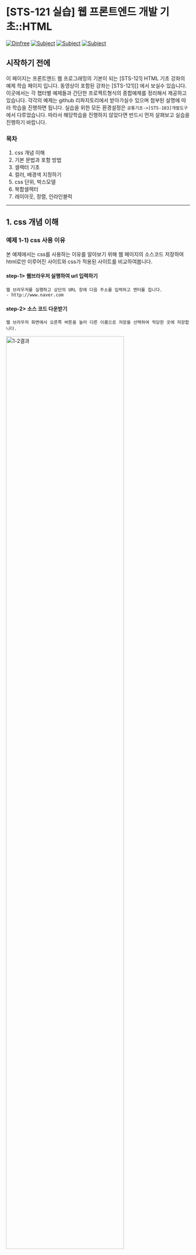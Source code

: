 
# [STS-121 실습] 웹 프론트엔드 개발 기초::HTML

[![Dinfree][din-badge]][din-url]
[![Subject][html-badge]][din-url]
[![Subject][css-badge]][din-url]
[![Subject][js-badge]][din-url]

## 시작하기 전에
이 페이지는 프론트엔드 웹 프로그래밍의 기본이 되는 [STS-121] HTML 기초 강좌의 예제 학습 페이지 입니다. 동영상이 포함된 강좌는 [STS-121][] 에서 보실수 있습니다. 이곳에서는 각 챕터별 예제들과 간단한 프로젝트형식의 종합예제를 정리해서 제공하고 있습니다. 각각의 예제는 github 리파지토리에서 받아가실수 있으며 첨부된 설명에 따라 학습을 진행하면 됩니다. 실습을 위한 모든 환경설정은 `공통기초->[STS-103]개발도구` 에서 다루었습니다. 따라서 해당학습을 진행하지 않았다면 반드시 먼저 살펴보고 실습을 진행하기 바랍니다.

### 목차
1. css 개념 이해
2. 기본 문법과 포함 방법
3. 셀렉터 기초  
4. 컬러, 배경색 지정하기
5. css 단위, 박스모델
6. 복합셀렉터
7. 레이아웃, 정렬, 인라인블럭

--- 

## 1. css 개념 이해
### 예제 1-1) css 사용 이유
본 예제에서는 css를 사용하는 이유를 알아보기 위해 웹 페이지의 소스코드 저장하여 html로만 이루어진 사이트와 css가 적용된 사이트를 비교하여봅니다.

#### step-1> 웹브라우저 실행하여 url 입력하기
```
웹 브라우저를 실행하고 상단의 URL 창에 다음 주소를 입력하고 엔터를 칩니다.
- http://www.naver.com
```
#### step-2> 소스 코드 다운받기
```
웹 브라우저 화면에서 오른쪽 버튼을 눌러 다른 이름으로 저장을 선택하여 적당한 곳에 저장합니다.
```

<img alt="1-2결과" src="img/css_1-1.gif" width="80%">


#### step-3> 파일 열기
```
저장을 한 폴더에 가서 확인을 해보면 NAVER_files과 NAVER.html 두 개의 파일이 저장되어 있습니다. 
이 중 NAVER_files을 삭제한 뒤, NAVER.html 파일을 실행시킵니다.
```

#### step-4> 결과 확인
html로만 이루어진 NAVER화면과 CSS가 적용되어 있던 기존 NAVER화면을 비교해봅시다.

<img alt="1-1결과" src="img/css_1-2.gif" width="80%">

## 2. 기본 문법과 포함 방법
### 예제 2-1) css 기본 문법
본 예제에서는 css의 기본적인 문법을 알아보고, html 파일에 적용시켜 스타일을 변경해봅니다.

#### step-1> 예제 파일 생성 (css_2-1.html)
앞서 진행하였던 html 예제들 중, 2-1.html 파일을 복사하여 css_2-1.html 파일을 생성합니다.

#### step-2> css 소스 코드 작성
다음과 같이 css 코드를 작성합니다. css를 html파일 안에 포함시키기 위해 `<head>`태그 안에 `<style>`태그를 넣어주고 그 안에 아래와 같이 코드를 작성하여 `<h2>`태그의 색깔을 파랑색으로 변경해봅니다. blue가 아닌, 원하는 다른 색으로 넣어주어도 무방합니다.

```html
<head>
    <style>
        h2 {color: blue;}
    </style>
</head>
```


#### step-3> 실행결과 확인
브라우저에서 실행결과를 확인 합니다.

<img alt="1-1결과" src="img/css_1-3.png" width="80%">


### 예제 2-2) css 포함 방법
본 예제에서는 css를 포함하는 3가지 방법에대해 알아봅니다.

#### step-1> 소스 코드 작성 (css_2-2.html)
css_2-2.html 파일을 생성하고 다음과 같이 소스코드를 작성하여 스타일을 적용 할 문서를 생성합니다.

```html
<!doctype html>
<html>
    <head>
        <title>css_2-2.html</title>
    </head>
    <body>
        <h2>Inline stylesheet</h2>
        <hr>
        <h2>Embedded stylesheet</h2>
        <hr>
        <h2>External stylesheet</h2>                                 
    </body>
</html>
```

#### step-2> 인라인 스타일
인라인 스타일 방식으로 css를 적용시키기위해, 위에서 작성한 css_2-2.html의 코드를 아래처럼 수정합니다.

```html
<h2 style="color: fuchsia">Inline stylesheet</h2>
```


#### step-3> 실행결과 확인
브라우저에서 실행결과를 확인 합니다. 

<img alt="1-1결과" src="img/css_1-4.png" width="80%">


#### step-4> 내부 스타일시트
내부 스타일시트 방식으로 css를 적용시키기위해 css_2-2.html의 코드를 아래처럼 수정합니다.

```html
<head>
    <style>
        h2 {
            color: darkorange;
        }
    </style>
</head>
```


#### step-5> 실행결과 확인
브라우저에서 실행결과를 확인 합니다. 

<img alt="1-1결과" src="img/css_1-5.png" width="80%">

#### step-6> css 코드 작성 (css_2-2.css)
외부 스타일시트 방식으로 포함을 시킬 css파일을 만들기위해, css_2-2.css파일을 생성하고 다음과 같이 코드를 작성합니다.

```css
h2 {
    color: red;
}
```

#### step-7> 외부 스타일시트
css_2-2.css파일을 외부 스타일시트 방식으로 html 파일에 포함시키기 위해 css_2-2.html의 코드를 아래처럼 수정합니다.

```html
<head>
    <style>
        h2 {
            color: darkorange;
        }
    </style> 
    <link rel="stylesheet" type="text/css" href="css_2-2.css">
</head>
```
#### step-8> 실행결과 확인
브라우저에서 실행결과를 확인 합니다. 

<img alt="1-1결과" src="img/css_1-6.png" width="80%">


## 3. 셀렉터 기초
### 예제 3-1) 셀렉터
본 예제에서는 기본적인 셀렉터에 대해 알아봅니다. 

#### step-1> 소스 코드 작성 (css_3-1.html)
css_3-1.css파일을 생성하고 id와 class를 이용하여 셀렉터를 사용하기위해 다음과 같이 코드를 작성합니다.

```html
<!doctype html>
<html>
    <head>
        <title>css_3-1.html</title>
        <style>
            h2 {
                color: darkorange;
            }
            .blue_text{
                color: blue;
            }
            #red_text{
                color: red;
            }
        </style>
        
    </head>
    <body>
        <h2>Embedded stylesheet</h2>   
        <hr> 
        <h2 class="blue_text">Embedded stylesheet - class</h2>                
        <HR>
        <h2 id="red_text">EEmbedded stylesheet - id</h2>                               
    </body>
</html>
```
#### step-2> 실행결과 확인
브라우저에서 실행결과를 확인 합니다. 

<img alt="1-1결과" src="img/css_3-1.png" width="80%">

## 4. 컬러, 배경색 지정하기
### 예제 4-1) 색상과 배경색 설정하기
본 예제에서는 css에서 색상을 색상이름, HEX(#)코드, RGB코드로 나타내는 방식을 알아봅니다. 이를 통해 글자의 색과 배경색을 변경해봅니다.

#### step-1> 소스 코드 작성 (css_4-1.html)
css_3-1.css파일을 생성하고 빨간색을 색상이름, HEX코드, RGB코드의 각 방식으로 적용시키기위해 다음과 같이 코드를 작성합니다.

```html
<!doctype html>
<html>
    <head>
        <title>css_4-1.html</title>
        <style>
            #text1{
                color: red;
            }
            #text2{
                color: #FF0000;
            }
            #text3{
                color: rgb(255,0,0);
            }
        </style>
        
    </head>
    <body>
        <h2 id="text1">Color Name</h2>   
        <hr> 
        <h2 id="text2">HEX(#)</h2>                
        <HR>
        <h2 id="text3">RGB</h2>                               
    </body>
</html>
```
#### step-2> 실행결과 확인
브라우저에서 실행결과를 확인 합니다. 

<img alt="1-1결과" src="img/css_4-1.png" width="80%">

#### step-3> 소스 코드 수정 
배경색을 지정하기 위해 css_4-1.html의 코드를 아래처럼 수정합니다.


```html
<style>
    #text1{
        color: red;
        background-color: black;
    }
    #text2{
        color: #FF0000;
        background-color: #000000
    }
    #text3{
        color: rgb(255,0,0);
        background-color: rgb(0,0,0)
    }
</style>
```
#### step-4> 실행결과 확인
브라우저에서 실행결과를 확인 합니다. 

<img alt="1-1결과" src="img/css_4-2.png" width="80%">





[din-badge]:https://img.shields.io/badge/dinfree-edu-orange.svg
[din-url]:https://github.com/dinfree
[css-badge]:https://img.shields.io/badge/frontend-css-ff69b4.svg
[html-badge]:https://img.shields.io/badge/frontend-html-brightgreen.svg
[js-badge]:https://img.shields.io/badge/frontend-javascript-red.svg
